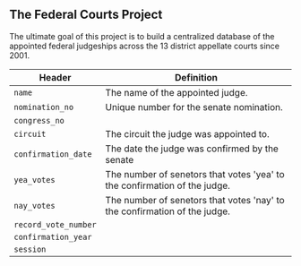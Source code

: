 ## The Federal Courts Project

The ultimate goal of this project is to build a centralized database of the appointed federal judgeships across the 13 district appellate courts since 2001.




| Header         | Definition |
|----------------|------------|
|`name`|The name of the appointed judge.|
|`nomination_no`   |Unique number for the senate nomination.|
|`congress_no`      ||
|`circuit`  |The circuit the judge was appointed to.|
|`confirmation_date`   |The date the judge was confirmed by the senate|
|`yea_votes`    |The number of senetors that votes 'yea' to the confirmation of the judge.|
|`nay_votes`|The number of senetors that votes 'nay' to the confirmation of the judge.|
|`record_vote_number`||
|`confirmation_year`||
|`session`||
